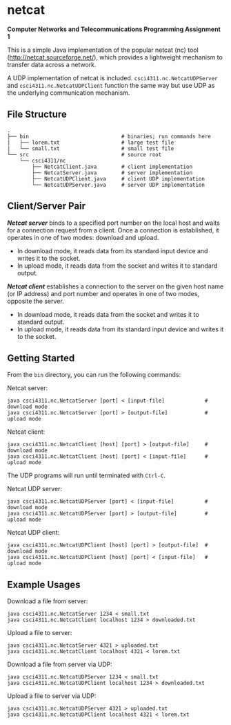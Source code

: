 # netcat

**Computer Networks and Telecommunications Programming Assignment 1**

This is a simple Java implementation of the popular netcat (nc) tool (http://netcat.sourceforge.net/), which provides a lightweight mechanism to transfer data across a network.

A UDP implementation of netcat is included. `csci4311.nc.NetcatUDPServer` and `csci4311.nc.NetcatUDPClient` function the same way but use UDP as the underlying communication mechanism.

## File Structure

    .
    ├── bin                              # binaries; run commands here
    |   ├── lorem.txt                    # large test file
    |   └── small.txt                    # small test file
    └── src                              # source root
        └── csci4311/nc
            ├── NetcatClient.java        # client implementation
            ├── NetcatServer.java        # server implementation
            ├── NetcatUDPClient.java     # client UDP implementation
            └── NetcatUDPServer.java     # server UDP implementation

## Client/Server Pair

***Netcat server*** binds to a specified port number on the local host and waits for a connection request from a client. Once a connection is established, it operates in one of two modes: download and upload.
* In download mode, it reads data from its standard input device and writes it to the socket.
* In upload mode, it reads data from the socket and writes it to standard output.

***Netcat client*** establishes a connection to the server on the given host name (or IP address) and port
number and operates in one of two modes, opposite the server.
* In download mode, it reads data from the socket and writes it to standard output.
* In upload mode, it reads data from its standard input device and writes it to the socket.

## Getting Started
From the `bin` directory, you can run the following commands:

Netcat server:
```
java csci4311.nc.NetcatServer [port] < [input-file]             # download mode
java csci4311.nc.NetcatServer [port] > [output-file]            # upload mode
```

Netcat client:
```
java csci4311.nc.NetcatClient [host] [port] > [output-file]     # download mode
java csci4311.nc.NetcatClient [host] [port] < [input-file]      # upload mode
```
The UDP programs will run until terminated with `Ctrl-C`.

Netcat UDP server:
```
java csci4311.nc.NetcatUDPServer [port] < [input-file]          # download mode
java csci4311.nc.NetcatUDPServer [port] > [output-file]         # upload mode
```

Netcat UDP client:
```
java csci4311.nc.NetcatUDPClient [host] [port] > [output-file]  # download mode
java csci4311.nc.NetcatUDPClient [host] [port] < [input-file]   # upload mode
```

## Example Usages

Download a file from server:
```
java csci4311.nc.NetcatServer 1234 < small.txt
java csci4311.nc.NetcatClient localhost 1234 > downloaded.txt
```

Upload a file to server:
```
java csci4311.nc.NetcatServer 4321 > uploaded.txt
java csci4311.nc.NetcatClient localhost 4321 < lorem.txt
```

Download a file from server via UDP:
```
java csci4311.nc.NetcatUDPServer 1234 < small.txt
java csci4311.nc.NetcatUDPClient localhost 1234 > downloaded.txt
```

Upload a file to server via UDP:
```
java csci4311.nc.NetcatUDPServer 4321 > uploaded.txt
java csci4311.nc.NetcatUDPClient localhost 4321 < lorem.txt
```
